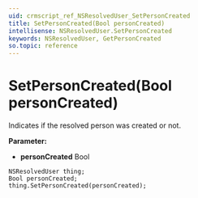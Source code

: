 ```yaml
---
uid: crmscript_ref_NSResolvedUser_SetPersonCreated
title: SetPersonCreated(Bool personCreated)
intellisense: NSResolvedUser.SetPersonCreated
keywords: NSResolvedUser, GetPersonCreated
so.topic: reference
---
```


# SetPersonCreated(Bool personCreated)

Indicates if the resolved person was created or not.

**Parameter:** 
* **personCreated** Bool

```crmscript
NSResolvedUser thing;
Bool personCreated;
thing.SetPersonCreated(personCreated);
```

